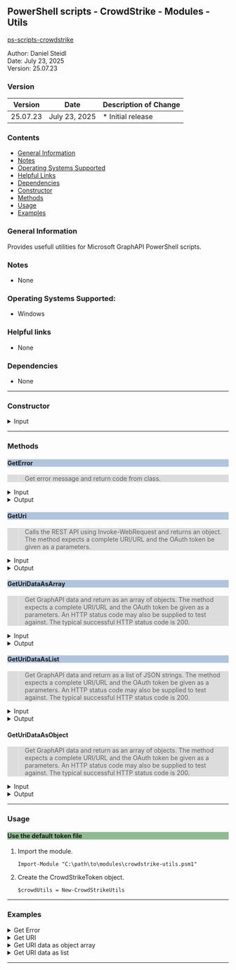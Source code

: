 ## PowerShell scripts - CrowdStrike - Modules - Utils
[ps-scripts-crowdstrike](../README.md)

Author: Daniel Steidl\
Date: July 23, 2025\
Version: 25.07.23

### Version

| Version | Date | Description of Change |
| ---- | ------ | ----------- |
| 25.07.23 | July 23, 2025 | * Initial release |

### Contents
- [General Information](#general-information)
- [Notes](#notes)
- [Operating Systems Supported](#operating-systems-supported)
- [Helpful Links](#helpful-links)
- [Dependencies](#dependencies)
- [Constructor](#constructor)
- [Methods](#methods)
- [Usage](#usage)
- [Examples](#examples)

### General Information
Provides usefull utilities for Microsoft GraphAPI PowerShell scripts.

### Notes
- None

### Operating Systems Supported:
- Windows

### Helpful links
- None

### Dependencies
- None

---

### Constructor

<details>
  <summary>Input</summary>
   None

   See [usage](#usage)
 
</details>

---

### Methods

<div style="background-color:LightSteelBlue">

#### GetError

</div>

<div style="background-color:Gainsboro">

> Get error message and return code from class.

</div>

<details>
  <summary>Input</summary>
    None
</details>

<details>
  <summary>Output</summary>

[hashtable](https://learn.microsoft.com/en-us/powershell/scripting/lang-spec/chapter-04?view=powershell-5.1#433-hashtables)

</details>

<div style="background-color:LightSteelBlue">

#### GetUri

</div>

<div style="background-color:Gainsboro">

> Calls the REST API using Invoke-WebRequest and returns an object. The method expects a complete URI/URL and the OAuth token be given as a parameters.

</div>

<details>
  <summary>Input</summary>


   | Position | Name      | Required | Default Value(s) | Type | 
   |----------|-----------|----------|------------------|------|
   | 1        | uri/url   | True     | None             | [string](https://learn.microsoft.com/en-us/powershell/scripting/lang-spec/chapter-04?view=powershell-5.1#431-strings) |
   | 2        | token     | True     | None             | [string](https://learn.microsoft.com/en-us/powershell/scripting/lang-spec/chapter-04?view=powershell-5.1#431-strings) |

</details>

<details>
  <summary>Output</summary>

[pscustomobject](https://learn.microsoft.com/en-us/powershell/scripting/lang-spec/chapter-04?view=powershell-5.1#4310-the-pscustomobject-type)

</details>

<div style="background-color:LightSteelBlue">

#### GetUriDataAsArray

</div>

<div style="background-color:Gainsboro">

> Get GraphAPI data and return as an array of objects. The method expects a complete URI/URL and the OAuth token be given as a parameters. An HTTP status code may also be supplied to test against. The typical successful HTTP status code is 200. 

</div>

<details>
  <summary>Input</summary>


   | Position | Name      | Required | Default Value(s) | Type | 
   |----------|-----------|----------|------------------|------|
   | 1        | uri/url   | True     | None             | [string](https://learn.microsoft.com/en-us/powershell/scripting/lang-spec/chapter-04?view=powershell-5.1#431-strings) |
   | 2        | token     | True     | None             | [string](https://learn.microsoft.com/en-us/powershell/scripting/lang-spec/chapter-04?view=powershell-5.1#431-strings) |
   | 3        | status    | False    | 200              | [int](https://learn.microsoft.com/en-us/powershell/scripting/lang-spec/chapter-04?view=powershell-5.1#423-integer) |

</details>

<details>
  <summary>Output</summary>

[pscustomobject[]](https://learn.microsoft.com/en-us/powershell/scripting/lang-spec/chapter-04?view=powershell-5.1#4310-the-pscustomobject-type)

</details>

<div style="background-color:LightSteelBlue">

#### GetUriDataAsList

</div>

<div style="background-color:Gainsboro">

> Get GraphAPI data and return as a list of JSON strings.  The method expects a complete URI/URL and the OAuth token be given as a parameters. An HTTP status code may also be supplied to test against. The typical successful HTTP status code is 200. 

</div>

<details>
  <summary>Input</summary>

   | Position | Name      | Required | Default Value(s) | Type | 
   |----------|-----------|----------|------------------|------|
   | 1        | uri/url   | True     | None             | [string](https://learn.microsoft.com/en-us/powershell/scripting/lang-spec/chapter-04?view=powershell-5.1#431-strings) |
   | 2        | token     | True     | None             | [string](https://learn.microsoft.com/en-us/powershell/scripting/lang-spec/chapter-04?view=powershell-5.1#431-strings) |
   | 3        | status    | False    | 200              | [int](https://learn.microsoft.com/en-us/powershell/scripting/lang-spec/chapter-04?view=powershell-5.1#423-integer) |

</details>

<details>
  <summary>Output</summary>

[System.Collections.Generic.List[string]](https://learn.microsoft.com/en-us/dotnet/api/system.collections.generic.list-1?view=net-9.0)

</details>

#### GetUriDataAsObject

</div>

<div style="background-color:Gainsboro">

> Get GraphAPI data and return as an array of objects. The method expects a complete URI/URL and the OAuth token be given as a parameters. An HTTP status code may also be supplied to test against. The typical successful HTTP status code is 200. 

</div>

<details>
  <summary>Input</summary>


   | Position | Name      | Required | Default Value(s) | Type | 
   |----------|-----------|----------|------------------|------|
   | 1        | uri/url   | True     | None             | [string](https://learn.microsoft.com/en-us/powershell/scripting/lang-spec/chapter-04?view=powershell-5.1#431-strings) |
   | 2        | token     | True     | None             | [string](https://learn.microsoft.com/en-us/powershell/scripting/lang-spec/chapter-04?view=powershell-5.1#431-strings) |
   | 3        | status    | False    | 200              | [int](https://learn.microsoft.com/en-us/powershell/scripting/lang-spec/chapter-04?view=powershell-5.1#423-integer) |

</details>

<details>
  <summary>Output</summary>

[pscustomobject](https://learn.microsoft.com/en-us/powershell/scripting/lang-spec/chapter-04?view=powershell-5.1#4310-the-pscustomobject-type)

</details>

---
 
### Usage

<div style="background-color:DarkSeaGreen">

#### Use the default token file

</div>

1. Import the module.

       Import-Module "C:\path\to\modules\crowdstrike-utils.psm1"

2. Create the CrowdStrikeToken object.

       $crowdUtils = New-CrowdStrikeUtils

---

### Examples

<details>
  <summary>Get Error</summary>

     [hashtable]$errors = @{}
     $errors = $crowdUtils.GetError()
     
     $errors | Format-Table
     
     Name                           Value
     ----                           -----
     function                       GetUri
     message                        HTTP/1.1 400 Bad Request
     rc                             1

</details>

<details>
  <summary>Get URI</summary>

     [pscustomobject]$return = $crowdUtils.GetUri("https://graph.microsoft.com/v1.0/users", $token)
     
     $return | Format-List

     StatusCode        : 200
     StatusDescription : OK
     Content           : {"@odata.context":"https://graph.microsoft.com/v1.0/$metadata#users","@odata.nextLink":"https://gra
                         ph.microsoft.com/v1.0/users?$skiptoken=RFNwdAIAAQAAACA6YWJlYXVsaWV1LWx1YW5na2hhbUB0aGVtaWxsLmNvbSlV
                         c2...
     RawContent        : HTTP/1.1 200 OK
                         Transfer-Encoding: chunked
                         Strict-Transport-Security: max-age=31536000
                         request-id: 3656e4e3-b340-4d78-8326-0db37a5fa43a
                         client-request-id: 3656e4e3-b340-4d78-8326-0db37a5fa43a
                         x-m...
     Forms             : {}
     Headers           : {[Transfer-Encoding, chunked], [Strict-Transport-Security, max-age=31536000], [request-id,
                         3656e4e3-b340-4d78-8326-0db37a5fa43a], [client-request-id,
                         3656e4e3-b340-4d78-8326-0db37a5fa43a]...}
     Images            : {}
     InputFields       : {}
     Links             : {}
     ParsedHtml        : mshtml.HTMLDocumentClass
     RawContentLength  : 34191

</details>

<details>
  <summary>Get URI data as object array</summary>

     [pscustomobject[]]$return = $crowdUtils.GetUriAsArray("https://graph.microsoft.com/v1.0/users", $token)
     
     $return | Format-List

     businessPhones    : {}
     displayName       : Anakin Skywalker
     givenName         : Anakin
     jobTitle          : Jedi Knight
     mail              : anakin.skywalker@jeditemple.gov
     mobilePhone       :
     officeLocation    : Coruscant
     preferredLanguage :
     surname           : Skywalker
     userPrincipalName : anakin.skywalker@jeditemple.gov
     id                : e99d4f67-c2d2-40c1-c5d4-0335f1ea0e62

     businessPhones    : {}
     displayName       : Ashoka Tano
     givenName         : Ashoka
     jobTitle          : Padawan
     mail              : ashoka.tano@jeditemple.gov
     mobilePhone       :
     officeLocation    : Coruscant
     preferredLanguage :
     surname           : Tano
     userPrincipalName : ashoka.tano@jeditemple.gov
     id                : e99d4f67-cdd2-40c1-ccc4-0335f1ea0e62

     ...

</details>

<details>
  <summary>Get URI data as list</summary>

     [System.Collections.Generic.List[string]]$return = $crowdUtils.GetUriAsArray("https://graph.microsoft.com/v1.0/users", $token)
     
     $return | Format-List

     businessPhones    : {}
     displayName       : Anakin Skywalker
     givenName         : Anakin
     jobTitle          : Jedi Knight
     mail              : anakin.skywalker@jeditemple.gov
     mobilePhone       :
     officeLocation    : Coruscant
     preferredLanguage :
     surname           : Skywalker
     userPrincipalName : anakin.skywalker@jeditemple.gov
     id                : e99d4f67-c2d2-40c1-c5d4-0335f1ea0e62

     businessPhones    : {}
     displayName       : Ashoka Tano
     givenName         : Ashoka
     jobTitle          : Padawan
     mail              : ashoka.tano@jeditemple.gov
     mobilePhone       :
     officeLocation    : Coruscant
     preferredLanguage :
     surname           : Tano
     userPrincipalName : ashoka.tano@jeditemple.gov
     id                : e99d4f67-cdd2-40c1-ccc4-0335f1ea0e62

     ...

</details>

---
